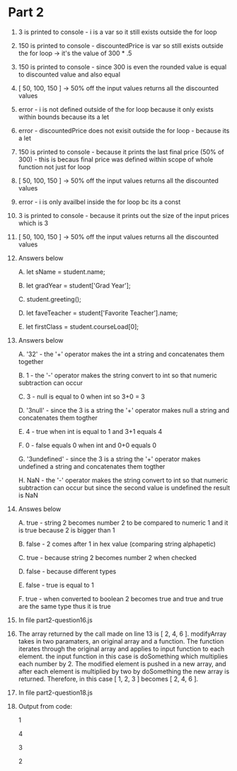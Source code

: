 # Part 2

1. 3 is printed to console - i is a var so it still exists outside the for loop
   
2. 150 is printed to console - discountedPrice is var so still exists outside the for loop -> it's the value of 300 * .5 
   
3. 150 is printed to console - since 300 is even the rounded value is equal to discounted value and also equal 
   
4. [ 50, 100, 150 ] -> 50% off the input values returns all the discounted values
   
5. error - i is not defined outside of the for loop because it only exists within bounds because its a let
   
6. error - discountedPrice does not exisit outside the for loop - because its a let
   
7. 150 is printed to console - because it prints the last final price (50% of 300) - this is becaus final price was defined within scope of whole function not just for loop
   
8. [ 50, 100, 150 ] -> 50% off the input values returns all the discounted values
   
9.  error - i is only availbel inside the for loop bc its a const
10. 3 is printed to console - because it prints out the size of the input prices which is 3
    
11. [ 50, 100, 150 ] -> 50% off the input values returns all the discounted values
    
12. Answers below
    
    A. let sName = student.name;
    
    B. let gradYear = student['Grad Year'];
    
    C. student.greeting();
    
    D. let faveTeacher = student['Favorite Teacher'].name;
    
    E. let firstClass = student.courseLoad[0];
 
13. Answers below
    
    A. '32' - the '+' operator makes the int a string and concatenates them together
    
    B. 1 - the '-' operator makes the string convert to int so that numeric subtraction can occur
    
    C. 3 - null is equal to 0 when int so 3+0 = 3
    
    D. '3null' - since the 3 is a string the '+' operator makes null a string and concatenates them togther
    
    E. 4 - true when int is equal to 1 and 3+1 equals 4
    
    F. 0 - false equals 0 when int and 0+0 equals 0
    
    G. '3undefined' - since the 3 is a string the '+' operator makes undefined a string and concatenates them togther
    
    H. NaN - the '-' operator makes the string convert to int so that numeric subtraction can occur but since the second value is undefined the result is NaN
 
14. Answes below

    A. true - string 2 becomes number 2 to be compared to numeric 1 and it is true because 2 is bigger than 1
    
    B. false - 2 comes after 1 in hex value (comparing string alphapetic)
    
    C. true - because string 2 becomes number 2 when checked
    
    D. false - because different types
    
    E. false - true is equal to 1
    
    F. true - when converted to boolean 2 becomes true and true and true are the same type thus it is true

16. In file part2-question16.js

17. The array returned by the call made on line 13 is [ 2, 4, 6 ]. modifyArray takes in two paramaters, an original array and a function. The function iterates through the original array and applies to input function to each element. the input function in this case is doSomething which multiplies each number by 2. The modified element is pushed in a new array, and after each element is multiplied by two by doSomething the new array is returned. Therefore, in this case [ 1, 2, 3 ] becomes [ 2, 4, 6 ].

18. In file part2-question18.js

19. Output from code: 

    1
    
    4
    
    3
    
    2
